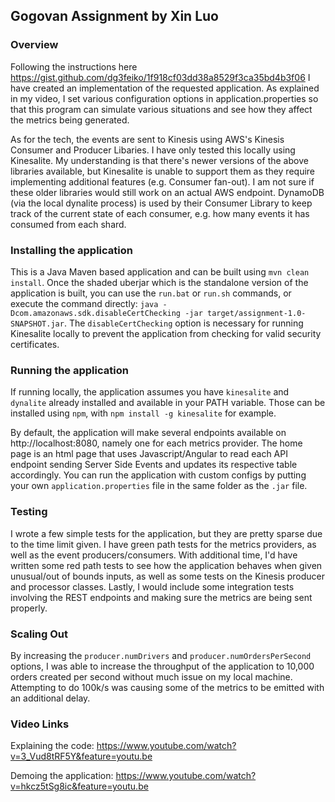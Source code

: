 ## Gogovan Assignment by Xin Luo

### Overview
Following the instructions here https://gist.github.com/dg3feiko/1f918cf03dd38a8529f3ca35bd4b3f06 I have created an implementation of
the requested application. As explained in my video, I set various configuration options in application.properties so that this
program can simulate various situations and see how they affect the metrics being generated.

As for the tech, the events are sent to Kinesis using AWS's Kinesis Consumer and Producer Libaries. I have only tested this locally
using Kinesalite. My understanding is that there's newer versions of the above libraries available, but Kinesalite is unable to 
support them as they require implementing additional features (e.g. Consumer fan-out). I am not sure if these older libraries would
still work on an actual AWS endpoint. DynamoDB (via the local dynalite process) is used by their Consumer Library to keep track of
the current state of each consumer, e.g. how many events it has consumed from each shard.

### Installing the application
This is a Java Maven based application and can be built using `mvn clean install`. Once the shaded uberjar which is the standalone
version of the application is built, you can use the `run.bat` or `run.sh` commands, or execute the command directly:
`java -Dcom.amazonaws.sdk.disableCertChecking -jar target/assignment-1.0-SNAPSHOT.jar`. The `disableCertChecking` option is
necessary for running Kinesalite locally to prevent the application from checking for valid security certificates.

### Running the application
If running locally, the application assumes you have `kinesalite` and `dynalite` already installed and available in your PATH variable. 
Those can be installed using `npm`, with `npm install -g kinesalite` for example. 

By default, the application will make several endpoints available on http://localhost:8080, namely one for each metrics provider.
The home page is an html page that uses Javascript/Angular to read each API endpoint sending Server Side Events and updates its
respective table accordingly. You can run the application with custom configs by putting your own `application.properties` file
in the same folder as the `.jar` file.

### Testing
I wrote a few simple tests for the application, but they are pretty sparse due to the time limit given. I have green path tests
for the metrics providers, as well as the event producers/consumers. With additional time, I'd have written some red path tests
to see how the application behaves when given unusual/out of bounds inputs, as well as some tests on the Kinesis producer and
processor classes. Lastly, I would include some integration tests involving the REST endpoints and making sure the metrics are
being sent properly.

### Scaling Out
By increasing the `producer.numDrivers` and `producer.numOrdersPerSecond` options, I was able to increase the throughput of the application to 10,000 orders created per second without much issue on my local machine. Attempting to do 100k/s was causing some of the metrics to be emitted with an additional delay.

### Video Links
Explaining the code: https://www.youtube.com/watch?v=3_Vud8tRF5Y&feature=youtu.be

Demoing the application: https://www.youtube.com/watch?v=hkcz5tSg8ic&feature=youtu.be

